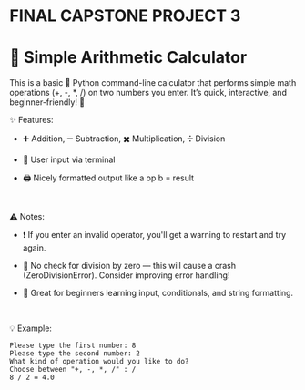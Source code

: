 # FINAL CAPSTONE PROJECT 3
 # 🧮 Simple Arithmetic Calculator
This is a basic 🐍 Python command-line calculator that performs simple math operations (+, -, *, /) on two numbers you enter. It’s quick, interactive, and beginner-friendly! 🎉
<br />

✨ Features:

  * ➕ Addition, ➖ Subtraction, ✖️ Multiplication, ➗ Division

  * 👤 User input via terminal

  * 🖨️ Nicely formatted output like a op b = result
<br />

⚠️ Notes:

  * ❗ If you enter an invalid operator, you'll get a warning to restart and try again.

  * 🛑 No check for division by zero — this will cause a crash (ZeroDivisionError). Consider improving error handling!

  * 👶 Great for beginners learning input, conditionals, and string formatting.
<br />

💡 Example:

    Please type the first number: 8
    Please type the second number: 2
    What kind of operation would you like to do?
    Choose between "+, -, *, /" : /
    8 / 2 = 4.0

